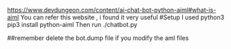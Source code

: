 https://www.devdungeon.com/content/ai-chat-bot-python-aiml#what-is-aiml
You can refer this website , i found it very useful
#Setup
I used python3
    pip3 install python-aiml
Then run
    ./chatbot.py

##remember delete the bot.dump file if you modify the aml files